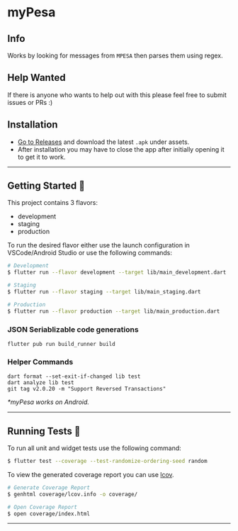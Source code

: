 # myPesa

## Info

Works by looking for messages from `MPESA` then parses them using regex.

## Help Wanted

If there is anyone who wants to help out with this please feel free to submit issues or PRs :)

## Installation

- [Go to Releases](https://github.com/williamluke4/myPesa/releases) and download the latest `.apk` under assets.
- After installation you may have to close the app after initially opening it to get it to work.

---

## Getting Started 🚀

This project contains 3 flavors:

- development
- staging
- production

To run the desired flavor either use the launch configuration in VSCode/Android Studio or use the following commands:

```sh
# Development
$ flutter run --flavor development --target lib/main_development.dart

# Staging
$ flutter run --flavor staging --target lib/main_staging.dart

# Production
$ flutter run --flavor production --target lib/main_production.dart
```

### JSON Seriablizable code generations

```
flutter pub run build_runner build
```

### Helper Commands

```
dart format --set-exit-if-changed lib test
dart analyze lib test
git tag v2.0.20 -m "Support Reversed Transactions"
```

_\*myPesa works on Android._

---

## Running Tests 🧪

To run all unit and widget tests use the following command:

```sh
$ flutter test --coverage --test-randomize-ordering-seed random
```

To view the generated coverage report you can use [lcov](https://github.com/linux-test-project/lcov).

```sh
# Generate Coverage Report
$ genhtml coverage/lcov.info -o coverage/

# Open Coverage Report
$ open coverage/index.html
```

---
